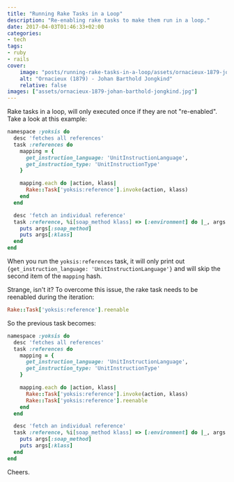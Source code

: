 ```yaml
---
title: "Running Rake Tasks in a Loop"
description: "Re-enabling rake tasks to make them run in a loop."
date: 2017-04-03T01:46:33+02:00
categories:
- tech
tags:
- ruby
- rails
cover:
    image: "posts/running-rake-tasks-in-a-loop/assets/ornacieux-1879-johan-barthold-jongkind.jpg"
    alt: "Ornacieux (1879) - Johan Barthold Jongkind"
    relative: false
images: ["assets/ornacieux-1879-johan-barthold-jongkind.jpg"]
---
```


Rake tasks in a loop, will only executed once if they are not "re-enabled".
Take a look at this example:

```ruby
namespace :yoksis do
  desc 'fetches all references'
  task :references do
    mapping = {
      get_instruction_language: 'UnitInstructionLanguage',
      get_instruction_type: 'UnitInstructionType'
    }

    mapping.each do |action, klass|
      Rake::Task['yoksis:reference'].invoke(action, klass)
    end
  end

  desc 'fetch an individual reference'
  task :reference, %i[soap_method klass] => [:environment] do |_, args|
    puts args[:soap_method]
    puts args[:klass]
  end
end
```

When you run the `yoksis:references` task, it will only print out
`{get_instruction_language: 'UnitInstructionLanguage'}` and will skip the
second item of the `mapping` hash.

Strange, isn't it? To overcome this issue, the rake task needs to be reenabled
during the iteration:

```ruby
Rake::Task['yoksis:reference'].reenable
```

So the previous task becomes:

```ruby
namespace :yoksis do
  desc 'fetches all references'
  task :references do
    mapping = {
      get_instruction_language: 'UnitInstructionLanguage',
      get_instruction_type: 'UnitInstructionType'
    }

    mapping.each do |action, klass|
      Rake::Task['yoksis:reference'].invoke(action, klass)
      Rake::Task['yoksis:reference'].reenable
    end
  end

  desc 'fetch an individual reference'
  task :reference, %i[soap_method klass] => [:environment] do |_, args|
    puts args[:soap_method]
    puts args[:klass]
  end
end
```

Cheers.
